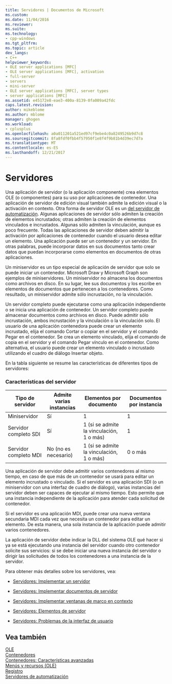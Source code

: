 ```yaml
---
title: Servidores | Documentos de Microsoft
ms.custom: 
ms.date: 11/04/2016
ms.reviewer: 
ms.suite: 
ms.technology:
- cpp-windows
ms.tgt_pltfrm: 
ms.topic: article
dev_langs:
- C++
helpviewer_keywords:
- OLE server applications [MFC]
- OLE server applications [MFC], activation
- full-server
- servers
- mini-server
- OLE server applications [MFC], server types
- server applications [MFC]
ms.assetid: e45172e8-eae3-400a-8139-0fa009a42fdc
caps.latest.revision: 
author: mikeblome
ms.author: mblome
manager: ghogen
ms.workload:
- cplusplus
ms.openlocfilehash: a0a011201a521ed97cf9ebe4c0a8249526b9d7c8
ms.sourcegitcommit: 8fa8fdf0fbb4f57950f1e8f4f9b81b4d39ec7d7a
ms.translationtype: MT
ms.contentlocale: es-ES
ms.lasthandoff: 12/21/2017
---
```

# <a name="servers"></a>Servidores
Una aplicación de servidor (o la aplicación componente) crea elementos OLE (o componentes) para su uso por aplicaciones de contenedor. Una aplicación de servidor de edición visual también admite la edición visual o la activación en contexto. Otra forma de servidor OLE es un [del servidor de automatización](../mfc/automation-servers.md). Algunas aplicaciones de servidor sólo admiten la creación de elementos incrustados; otras admiten la creación de elementos vinculados e incrustados. Algunas sólo admiten la vinculación, aunque es poco frecuente. Todas las aplicaciones de servidor deben admitir la activación por aplicaciones de contenedor cuando el usuario desea editar un elemento. Una aplicación puede ser un contenedor y un servidor. En otras palabras, puede incorporar datos en sus documentos tanto crear datos que puedan incorporarse como elementos en documentos de otras aplicaciones.  
  
 Un miniservidor es un tipo especial de aplicación de servidor que solo se puede iniciar un contenedor. Microsoft Draw y Microsoft Graph son ejemplos de miniservidores. Un miniservidor no almacena los documentos como archivos en disco. En su lugar, lee sus documentos y los escribe en elementos de documentos que pertenecen a los contenedores. Como resultado, un miniservidor admite sólo incrustación, no la vinculación.  
  
 Un servidor completo puede ejecutarse como una aplicación independiente o se inicia una aplicación de contenedor. Un servidor completo puede almacenar documentos como archivos en disco. Puede admitir sólo incrustación, ambos incrustación y la vinculación o la vinculación solo. El usuario de una aplicación contenedora puede crear un elemento incrustado, elija el comando Cortar o copiar en el servidor y el comando Pegar en el contenedor. Se crea un elemento vinculado, elija el comando de copia en el servidor y el comando Pegar vínculo en el contenedor. Como alternativa, el usuario puede crear un elemento vinculado o incrustado utilizando el cuadro de diálogo Insertar objeto.  
  
 En la tabla siguiente se resume las características de diferentes tipos de servidores:  
  
### <a name="server-characteristics"></a>Características del servidor  
  
|Tipo de servidor|Admite varias instancias|Elementos por documento|Documentos por instancia|  
|--------------------|---------------------------------|------------------------|----------------------------|  
|Miniservidor|Sí|1|1|  
|Servidor completo SDI|Sí|1 (si se admite la vinculación, 1 o más)|1|  
|Servidor completo MDI|No (no es necesario)|1 (si se admite la vinculación, 1 o más)|0 o más|  
  
 Una aplicación de servidor debe admitir varios contenedores al mismo tiempo, en caso de que más de un contenedor se usará para editar un elemento incrustado o vinculado. Si el servidor es una aplicación SDI (o un miniservidor con una interfaz de cuadro de diálogo), varias instancias del servidor deben ser capaces de ejecutar al mismo tiempo. Esto permite que una instancia independiente de la aplicación para atender cada solicitud de contenedor.  
  
 Si el servidor es una aplicación MDI, puede crear una nueva ventana secundaria MDI cada vez que necesita un contenedor para editar un elemento. De esta manera, una sola instancia de la aplicación puede admitir varios contenedores.  
  
 La aplicación de servidor debe indicar la DLL del sistema OLE qué hacer si ya se está ejecutando una instancia del servidor cuando otro contenedor solicite sus servicios: si se debe iniciar una nueva instancia del servidor o dirigir las solicitudes de todos los contenedores a una instancia de la servidor.  
  
 Para obtener más detalles sobre los servidores, vea:  
  
-   [Servidores: Implementar un servidor](../mfc/servers-implementing-a-server.md)  
  
-   [Servidores: Implementar documentos de servidor](../mfc/servers-implementing-server-documents.md)  
  
-   [Servidores: Implementar ventanas de marco en contexto](../mfc/servers-implementing-in-place-frame-windows.md)  
  
-   [Servidores: Elementos de servidor](../mfc/servers-server-items.md)  
  
-   [Servidores: Problemas de la interfaz de usuario](../mfc/servers-user-interface-issues.md)  
  
## <a name="see-also"></a>Vea también  
 [OLE](../mfc/ole-in-mfc.md)   
 [Contenedores](../mfc/containers.md)   
 [Contenedores: Características avanzadas](../mfc/containers-advanced-features.md)   
 [Menús y recursos (OLE)](../mfc/menus-and-resources-ole.md)   
 [Registro](../mfc/registration.md)   
 [Servidores de automatización](../mfc/automation-servers.md)

